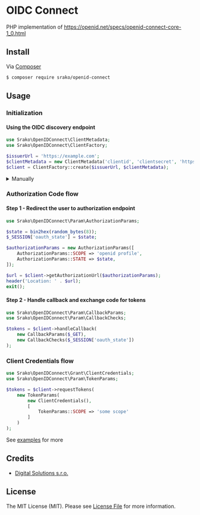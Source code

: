 # OIDC Connect

PHP implementation of https://openid.net/specs/openid-connect-core-1_0.html

## Install

Via [Composer](https://getcomposer.org/)

```bash
$ composer require srako/openid-connect
```

## Usage

### Initialization
#### Using the OIDC discovery endpoint

```php
use Srako\OpenIDConnect\ClientMetadata;
use Srako\OpenIDConnect\ClientFactory;

$issuerUrl = 'https://example.com';
$clientMetadata = new ClientMetadata('clientid', 'clientsecret', 'https://example.com/callback');
$client = ClientFactory::create($issuerUrl, $clientMetadata);
```

<details>
<summary>Manually</summary>

```php
use Srako\OpenIDConnect\Client;
use Srako\OpenIDConnect\ClientMetadata;
use Srako\OpenIDConnect\Config;
use Srako\OpenIDConnect\Http\HttpClientFactory;
use Srako\OpenIDConnect\Token\TokenVerifierFactory;
use Srako\OpenIDConnect\ProviderMetadata;

$clientMetadata = new ClientMetadata('clientid', 'clientsecret', 'https://example.com/callback');
$providerMetadata = new ProviderMetadata([
    ProviderMetadata::AUTHORIZATION_ENDPOINT => 'https://example.com/authorize',
    ProviderMetadata::TOKEN_ENDPOINT => 'https://example.com/token',
    // ...
])
$config = new Config($providerMetadata, $clientMetadata);
$client = new Client($config, HttpClientFactory::create());
```
</details>

### Authorization Code flow

#### Step 1 - Redirect the user to authorization endpoint

```php
use Srako\OpenIDConnect\Param\AuthorizationParams;

$state = bin2hex(random_bytes(8));
$_SESSION['oauth_state'] = $state;

$authorizationParams = new AuthorizationParams([
    AuthorizationParams::SCOPE => 'openid profile',
    AuthorizationParams::STATE => $state,
]);

$url = $client->getAuthorizationUrl($authorizationParams); 
header('Location: ' . $url);
exit();
```

#### Step 2 - Handle callback and exchange code for tokens

```php
use Srako\OpenIDConnect\Param\CallbackParams;
use Srako\OpenIDConnect\Param\CallbackChecks;

$tokens = $client->handleCallback(
    new CallbackParams($_GET),
    new CallbackChecks($_SESSION['oauth_state'])
);
```

### Client Credentials flow

```php
use Srako\OpenIDConnect\Grant\ClientCredentials;
use Srako\OpenIDConnect\Param\TokenParams;

$tokens = $client->requestTokens(
    new TokenParams(
        new ClientCredentials(),
        [
            TokenParams::SCOPE => 'some scope'
        ]
    )
);
```

See [examples](examples) for more


## Credits

- [Digital Solutions s.r.o.][link-author]

## License

The MIT License (MIT). Please see [License File](LICENSE) for more information.

[link-author]: https://github.com/srako
